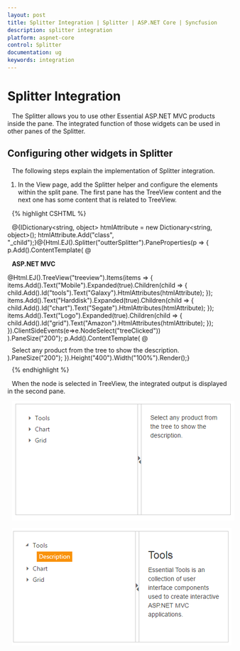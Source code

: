 ```yaml
---
layout: post
title: Splitter Integration | Splitter | ASP.NET Core | Syncfusion
description: splitter integration
platform: aspnet-core
control: Splitter
documentation: ug
keywords: integration
---
```


# Splitter Integration

The Splitter allows you to use other Essential ASP.NET MVC products inside the pane. The integrated function of those widgets can be used in other panes of the Splitter.

## Configuring other widgets in Splitter

The following steps explain the implementation of Splitter integration.

1. In the View page, add the Splitter helper and configure the elements within the split pane. The first pane has the TreeView content and the next one has some content that is related to TreeView.


{% highlight CSHTML %}

@{IDictionary<string, object> htmlAttribute = new Dictionary<string, object>();
  htmlAttribute.Add("class", "_child");}@{Html.EJ().Splitter("outterSplitter").PaneProperties(p =>    {
  p.Add().ContentTemplate(
  @<div class="cont">
  <h3 class="h3">
  ASP.NET MVC
  </h3>
  @Html.EJ().TreeView("treeview").Items(items =>
  {
      items.Add().Text("Mobile").Expanded(true).Children(child =>
	  {                        
	       child.Add().Id("tools").Text("Galaxy").HtmlAttributes(htmlAttribute);
		   });
		   items.Add().Text("Harddisk").Expanded(true).Children(child =>
		   { 
      		   child.Add().Id("chart").Text("Segate").HtmlAttributes(htmlAttribute);
		    });
		   items.Add().Text("Logo").Expanded(true).Children(child =>
		   {
			   child.Add().Id("grid").Text("Amazon").HtmlAttributes(htmlAttribute);
           });
  }).ClientSideEvents(e=>e.NodeSelect("treeClicked"))
</div>).PaneSize("200");
p.Add().ContentTemplate(
@<div class="cont">
<div class="_content">
Select any product from the tree to show the description.
</div>
<div class="tools des">
<h3>
Tools 
</h3> 
<p>
Essential Tools is an collection of user interface components used to create interactive
ASP.NET MVC applications.
</p>
</div>
<div class="chart des">
<h3> 
Chart 
</h3> 
<p> Essential Chart is a business-oriented charting component.</p> 
</div> 
<div class="grid des"> 
<h3>
Grid
</h3>
<p>
Essential MVC Grid offers full featured a Grid control with extensive support for
Grouping and the display of hierarchical data.
</p>
</div>
</div>).PaneSize("200");
}).Height("400").Width("100%").Render();}<style type="text/css">
#outterSplitter {
margin: 0 auto;
}    .cont #treeView_Container {
margin-bottom: 0;
border: none;
}
.h3, ._content, p {
font-size: 14px;
margin-top: 10px;
text-indent: 10px;
} 
.des {
display: none;
}
</style>



<script type="text/javascript">
	function treeClicked(sender, args) 
	{
	if (sender.currentElement.hasClass('_child'))
		{
			//nodeSelect event handle
			var content = $('.' + sender.currentElement[0].id).html();
			$('._content').html(content);
		}
	}
</script>

{% endhighlight %}



When the node is selected in TreeView, the integrated output is displayed in the second pane.



![](Splitter-Integration_images/Splitter-Integration_img1.png)





![](Splitter-Integration_images/Splitter-Integration_img2.png)



